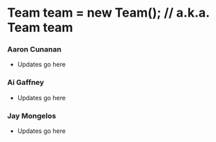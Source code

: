 # Team team = new Team();    // a.k.a. Team team

### Aaron Cunanan
- Updates go here

### Ai Gaffney
- Updates go here

### Jay Mongelos
- Updates go here
